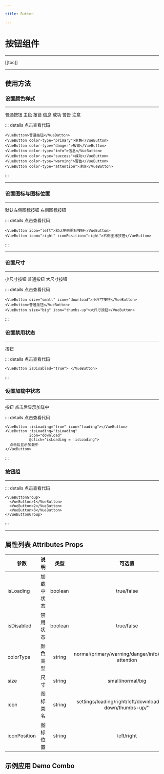 ```yaml
---

title: Button

---
```


# 按钮组件

---

[[toc]]

---

## 使用方法

### 设置颜色样式

---

<ClientOnly>

<button-normal>普通按钮</button-normal>
<button-primary>主色</button-primary>
<button-danger>报错</button-danger>
<button-info>信息</button-info>
<button-success>成功</button-success>
<button-warning>警告</button-warning>
<button-attention>注意</button-attention>

</ClientOnly>

::: details 点击查看代码
```vue
<VueButton>普通按钮</VueButton>
<VueButton color-type="primary">主色</VueButton>
<VueButton color-type="danger">报错</VueButton>
<VueButton color-type="info">信息</VueButton>
<VueButton color-type="success">成功</VueButton>
<VueButton color-type="warning">警告</VueButton>
<VueButton color-type="attention">注意</VueButton>
```
:::

---

### 设置图标与图标位置

---

<ClientOnly>

<button-normal-icon>默认左侧图标按钮</button-normal-icon>
<button-normal-icon-right>右侧图标按钮</button-normal-icon-right>

</ClientOnly>

::: details 点击查看代码
```vue
<VueButton icon="left">默认左侧图标按钮</VueButton>
<VueButton icon="right" iconPosition="right">右侧图标按钮</VueButton>
```
:::

---

### 设置尺寸

---

<ClientOnly>

<button-small-icon>小尺寸按钮</button-small-icon>
<button-normal-icon>普通按钮</button-normal-icon>
<button-big-icon>大尺寸按钮</button-big-icon>

</ClientOnly>

::: details 点击查看代码
```vue
<VueButton size="small" icon="download">小尺寸按钮</VueButton>
<VueButton>普通按钮</VueButton>
<VueButton size="big" icon="thumbs-up">大尺寸按钮</VueButton>
```
:::

### 设置禁用状态

---

<ClientOnly>

<button-disabled>按钮</button-disabled>

</ClientOnly>

::: details 点击查看代码
```vue
<VueButton isDisabled="true"> </VueButton>
```
:::

### 设置加载中状态

---

<ClientOnly>

<button-loading>按钮</button-loading>
<button-loading-click>点击后显示加载中</button-loading-click>

</ClientOnly>

::: details 点击查看代码
```vue
<VueButton :isLoading="true" icon="loading"></VueButton>
<VueButton :isLoading="isLoading"
           icon="download"
           @click="isLoading = !isLoading">
  点击后显示加载中
</VueButton>
```
:::


### 按钮组

---

<ClientOnly>

<button-group></button-group>

</ClientOnly>

::: details 点击查看代码
```vue
<VueButtonGroup>
  <VueButton>1</VueButton>
  <VueButton>2</VueButton>
  <VueButton>3</VueButton>
</VueButtonGroup>
```
:::


---

## 属性列表 Attributes Props

| 参数       |  说明   | 类型 | 可选值 | 默认值 |
| --------- |:----------:|:------:|:-----:|-----:|
| isLoading      |  加载中状态 | boolean  |  true/false | false |
| isDisabled     |  禁用状态   | boolean  |  true/false | false  |
| colorType      |  颜色类型   | string   |normal/primary/warning/danger/info/success/ attention|normal|
| size           |  尺寸      | string   |  small/normal/big |  normal |
| icon           |  图标类名   | string   |  settings/loading/right/left/download/arrow-down/thumbs-up/'' |  空字符串： ''  |
| iconPosition   |  图标位置   | string   |  left/right |  left |

## 示例应用 Demo Combo
